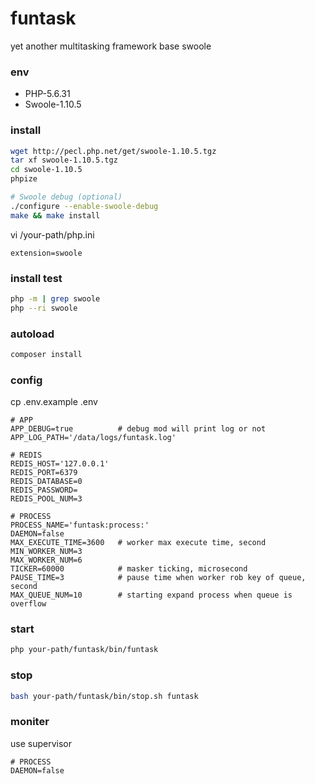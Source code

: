 funtask
===============

yet another multitasking framework base swoole

### env

- PHP-5.6.31
- Swoole-1.10.5

### install

```bash
wget http://pecl.php.net/get/swoole-1.10.5.tgz
tar xf swoole-1.10.5.tgz
cd swoole-1.10.5
phpize

# Swoole debug (optional)
./configure --enable-swoole-debug
make && make install
```

vi /your-path/php.ini
```vim
extension=swoole
```

### install test

```bash
php -m | grep swoole
php --ri swoole
```

### autoload

```bash
composer install
```

### config

cp .env.example .env

```dotenv
# APP
APP_DEBUG=true          # debug mod will print log or not
APP_LOG_PATH='/data/logs/funtask.log'

# REDIS
REDIS_HOST='127.0.0.1'
REDIS_PORT=6379
REDIS_DATABASE=0
REDIS_PASSWORD=
REDIS_POOL_NUM=3

# PROCESS
PROCESS_NAME='funtask:process:'
DAEMON=false
MAX_EXECUTE_TIME=3600   # worker max execute time, second
MIN_WORKER_NUM=3 
MAX_WORKER_NUM=6
TICKER=60000            # masker ticking, microsecond
PAUSE_TIME=3            # pause time when worker rob key of queue, second
MAX_QUEUE_NUM=10        # starting expand process when queue is overflow
```

### start

```bash
php your-path/funtask/bin/funtask
```

### stop

```bash
bash your-path/funtask/bin/stop.sh funtask
```

### moniter

use supervisor

```dotenv
# PROCESS
DAEMON=false
```